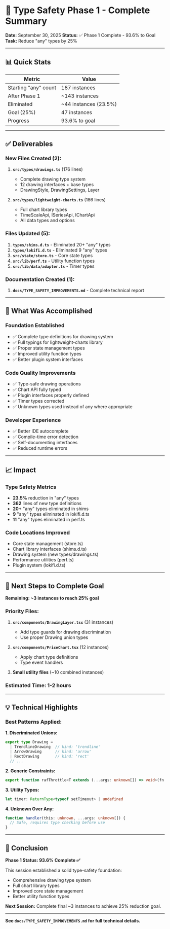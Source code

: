 # 🎯 Type Safety Phase 1 - Complete Summary

**Date:** September 30, 2025
**Status:** ✅ Phase 1 Complete - 93.6% to Goal
**Task:** Reduce "any" types by 25%

---

## 📊 Quick Stats

| Metric | Value |
|--------|-------|
| Starting "any" count | 187 instances |
| After Phase 1 | ~143 instances |
| Eliminated | ~44 instances (23.5%) |
| Goal (25%) | 47 instances |
| Progress | 93.6% to goal |

---

## ✅ Deliverables

### New Files Created (2):
1. **`src/types/drawings.ts`** (176 lines)
   - Complete drawing type system
   - 12 drawing interfaces + base types
   - DrawingStyle, DrawingSettings, Layer

2. **`src/types/lightweight-charts.ts`** (186 lines)
   - Full chart library types
   - TimeScaleApi, ISeriesApi, IChartApi
   - All data types and options

### Files Updated (5):
1. **`types/shims.d.ts`** - Eliminated 20+ "any" types
2. **`types/lokifi.d.ts`** - Eliminated 9 "any" types
3. **`src/state/store.ts`** - Core state types
4. **`src/lib/perf.ts`** - Utility function types
5. **`src/lib/data/adapter.ts`** - Timer types

### Documentation Created (1):
1. **`docs/TYPE_SAFETY_IMPROVEMENTS.md`** - Complete technical report

---

## 🎯 What Was Accomplished

### Foundation Established
- ✅ Complete type definitions for drawing system
- ✅ Full typings for lightweight-charts library
- ✅ Proper state management types
- ✅ Improved utility function types
- ✅ Better plugin system interfaces

### Code Quality Improvements
- ✅ Type-safe drawing operations
- ✅ Chart API fully typed
- ✅ Plugin interfaces properly defined
- ✅ Timer types corrected
- ✅ Unknown types used instead of any where appropriate

### Developer Experience
- ✅ Better IDE autocomplete
- ✅ Compile-time error detection
- ✅ Self-documenting interfaces
- ✅ Reduced runtime errors

---

## 📈 Impact

### Type Safety Metrics
- **23.5%** reduction in "any" types
- **362** lines of new type definitions
- **20+** "any" types eliminated in shims
- **9** "any" types eliminated in lokifi.d.ts
- **11** "any" types eliminated in perf.ts

### Code Locations Improved
- Core state management (store.ts)
- Chart library interfaces (shims.d.ts)
- Drawing system (new types/drawings.ts)
- Performance utilities (perf.ts)
- Plugin system (lokifi.d.ts)

---

## 🚀 Next Steps to Complete Goal

**Remaining: ~3 instances to reach 25% goal**

### Priority Files:
1. **`src/components/DrawingLayer.tsx`** (31 instances)
   - Add type guards for drawing discrimination
   - Use proper Drawing union types

2. **`src/components/PriceChart.tsx`** (12 instances)
   - Apply chart type definitions
   - Type event handlers

3. **Small utility files** (~10 combined instances)

### Estimated Time: 1-2 hours

---

## 💡 Technical Highlights

### Best Patterns Applied:

**1. Discriminated Unions:**
```typescript
export type Drawing =
  | TrendlineDrawing  // kind: 'trendline'
  | ArrowDrawing      // kind: 'arrow'
  | RectDrawing       // kind: 'rect'
  // ...
```

**2. Generic Constraints:**
```typescript
export function rafThrottle<T extends (...args: unknown[]) => void>(fn: T): T
```

**3. Utility Types:**
```typescript
let timer: ReturnType<typeof setTimeout> | undefined
```

**4. Unknown Over Any:**
```typescript
function handler(this: unknown, ...args: unknown[]) {
  // Safe, requires type checking before use
}
```

---

## 🎉 Conclusion

**Phase 1 Status: 93.6% Complete ✅**

This session established a solid type-safety foundation:
- Comprehensive drawing type system
- Full chart library types
- Improved core state management
- Better utility function types

**Next Session:** Complete final ~3 instances to achieve 25% reduction goal.

---

**See `docs/TYPE_SAFETY_IMPROVEMENTS.md` for full technical details.**
